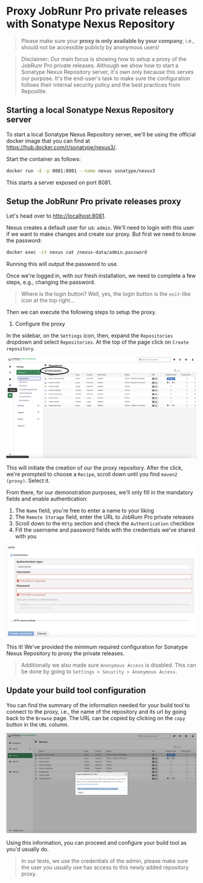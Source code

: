 # Proxy JobRunr Pro private releases with Sonatype Nexus Repository

> Please make sure your **proxy is only available by your company**, i.e., should not be accessible publicly by anonymous users!

> Disclaimer: Our main focus is showing how to setup a proxy of the JobRunr Pro private releases. Although we show how to start a Sonatype Nexus Repository server, it's own only because this serves our purpose. It's the end-user's task to make sure the configuration follows their internal security policy and the best practices from Reposilite.

## Starting a local Sonatype Nexus Repository server

To start a local Sonatype Nexus Repository server, we'll be using the official docker image that you can find at https://hub.docker.com/r/sonatype/nexus3/.

Start the container as follows:

```sh
docker run -d -p 8081:8081 --name nexus sonatype/nexus3
```

This starts a server exposed on port 8081.

## Setup the JobRunr Pro private releases proxy

Let's head over to [http://localhost:8081](http://localhost:8081).

Nexus creates a default user for us: `admin`. We'll need to login with this user if we want to make changes and create our proxy. But first we need to know the password:

```sh
docker exec -it nexus cat /nexus-data/admin.password 
```

Running this will output the password to use.

Once we're logged in, with our fresh installation, we need to complete a few steps, e.g., changing the password.

> Where is the login button? Well, yes, the login button is the `exit`-like icon at the top right...

Then we can execute the following steps to setup the proxy.

1. Configure the proxy

In the sidebar, on the `Settings` icon, then, expand the `Repositories` dropdown and select `Repositories`. At the top of the page click on `Create repository`.

![Add a mirror to private repositories](./screenshots/nexus-create-new-repository.png)

This will initiate the creation of our the proxy repository. After the click, we're prompted to choose a `Recipe`, scroll down until you find `maven2 (proxy)`. Select it.

From there, for our demonstration purposes, we'll only fill in the mandatory fields and enable authentication:
1. The `Name` field, you're free to enter a name to your liking
2. The `Remote Storage` field, enter the URL to JobRunr Pro private releases
3. Scroll down to the `Http` section and check the `Authentication` checkbox
4. Fill the username and password fields with the credentials we've shared with you

![Provide authentication information](./screenshots/nexus-fill-http-authentication.png)

This it! We've provided the minimum required configuration for Sonatype Nexus Repository to proxy the private releases.

> Additionally we also made sure `Anonymous Access` is disabled. This can be done by going to `Settings > Security > Anonymous Access`.

## Update your build tool configuration

You can find the summary of the information needed for your build tool to connect to the proxy, i.e., the name of the repository and its url by going back  to the `Browse` page. The URL can be copied by clicking on the `copy` button in the `URL` column.

![Repository URL](./screenshots/nexus-repo-url.png)

Using this information, you can proceed and configure your build tool as you'd usually do.

> In our tests, we use the credentials of the admin, please make sure the user you usually use has access to this newly added repository proxy.